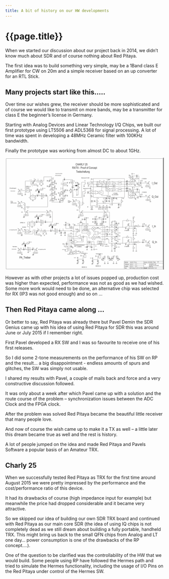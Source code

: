 ```yaml
---
title: A bit of history on our HW developments
---
```


# {{page.title}}

When we started our discussion about our project back in 2014, we didn’t know much about SDR and of course nothing about Red Pitaya.

The first idea was to build something very simple, may be a 1Band class E Amplifier for CW on 20m and a simple receiver based on an up converter for an RTL Stick. 

## Many projects start like this…..

Over time our wishes grew, the receiver should be more sophisticated and of course we would like to transmit on more bands, may be a transmitter for class E the beginner’s license in Germany.

Starting with Analog Devices and Linear Technology I/Q Chips, we built our first prototype using LT5506 and ADL5368 for signal processing. A lot of time was spent in developing a 48MHz Ceramic filter with 100KHz bandwidth.

Finally the prototype was working from almost DC to about 1GHz.

[![C25 IQ Mixer Proof of Concept](/assets/img/hardware/iq-mixer-poc.png)](/assets/img/hardware/iq-mixer-poc.png)

However as with other projects a lot of issues popped up, production cost was higher than expected, performance was not as good as we had wished. Some more work would need to be done, an alternative chip was selected for RX (IP3 was not good enough) and so on …

## Then Red Pitaya came along …

Or better to say, Red Pitaya was already there but Pavel Demin the SDR Genius came up with his idea of using Red Pitaya for SDR this was around June or July 2015 if I remember right.

First Pavel developed a RX SW and I was so favourite to receive one of his first releases.

So I did some 2-tone measurements on the performance of his SW on RP and the result… a big disappointment - endless amounts of spurs and glitches, the SW was simply not usable.

I shared my results with Pavel, a couple of mails back and force and a very constructive discussion followed.

It was only about a week after which Pavel came up with a solution and the route course of the problem – synchronization issues between the ADC Clock and the FPGA clock.

After the problem was solved Red Pitaya became the beautiful little receiver that many people love.  

And now of course the wish came up to make it a TX as well – a little later this dream became true as well and the rest is history.

A lot of people jumped on the idea and made Red Pitaya and Pavels Software a popular basis of an Amateur TRX. 

## Charly 25

When we successfully tested Red Pitaya as TRX for the first time around August 2015 we were pretty impressed by the performance and the cost/performance ratio of this device.  

It had its drawbacks of course (high impedance input for example) but meanwhile the price had dropped considerable and it became very attractive.

So we skipped our idea of building our own SDR TRX board and continued with Red Pitaya as our main core SDR (the idea of using IQ chips is not completely dead as we still dream about building a fully portable, handheld TRX. This might bring us back to the small QFN chips from Analog and LT one day… power consumption is one of the drawbacks of the RP concept….).  

One of the question to be clarified was the controllability of the HW that we would build. Some people using RP have followed the Hermes path and tried to simulate the Hermes functionality, including the usage of I/O Pins on the Red Pitaya under control of the Hermes SW.
